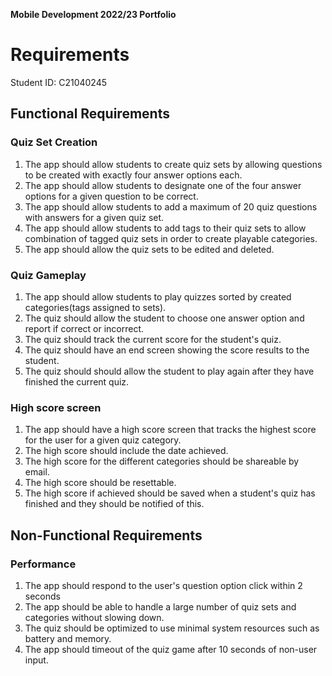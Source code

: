 **Mobile Development 2022/23 Portfolio**
# Requirements

Student ID: C21040245

## Functional Requirements

### Quiz Set Creation

1. The app should allow students to create quiz sets by allowing questions to be created with
exactly four answer options each.
2. The app should allow students to designate one of the four answer options for a given question
to be correct.
3. The app should allow students to add a maximum of 20 quiz questions with answers for a given
quiz set.
4. The app should allow students to add tags to their quiz sets to allow combination of tagged
quiz sets in order to create playable categories.
5. The app should allow the quiz sets to be edited and deleted. 

### Quiz Gameplay

1. The app should allow students to play quizzes sorted by created categories(tags assigned to sets).
2. The quiz should allow the student to choose one answer option and report if correct or incorrect.
3. The quiz should track the current score for the student's quiz.
4. The quiz should have an end screen showing the score results to the student.
5. The quiz should should allow the student to play again after they have finished the current quiz.

### High score screen

1. The app should have a high score screen that tracks the highest score for the user
for a given quiz category.
2. The high score should include the date achieved.
3. The high score for the different categories should be shareable by email.
4. The high score should be resettable.
5. The high score if achieved should be saved when a student's quiz has finished and they 
should be notified of this.

## Non-Functional Requirements

### Performance

1. The app should respond to the user's question option click within 2 seconds
2. The app should be able to handle a large number of quiz sets and categories without
slowing down.
3. The quiz should be optimized to use minimal system resources such as battery and 
memory.
4. The app should timeout of the quiz game after 10 seconds of non-user input.
